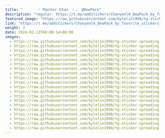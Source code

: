 ```yaml
---
title: "‌       ◜ 𝖬𝖺st𝖾r 𝖢𝗁𝖺𝗇  ៸ ៸  @DewPack"
description: "regular: https://t.me/addstickers/Chanyeol4_DewPack_by_favorite_stickers_bot"
featured_image: "https://raw.githubusercontent.com/kylelin1998/tg-sticker-spreading-worldwide-images/main/img/0019eb4a-f480-40fc-8567-894358bc678a.jpg"
link: "https://t.me/addstickers/Chanyeol4_DewPack_by_favorite_stickers_bot"
weight: 3
date: 2024-02-13T08:08:14+08:00
images:
  - https://raw.githubusercontent.com/kylelin1998/tg-sticker-spreading-worldwide-images/main/img/0019eb4a-f480-40fc-8567-894358bc678a.jpg
  - https://raw.githubusercontent.com/kylelin1998/tg-sticker-spreading-worldwide-images/main/img/186fb4f0-ad9e-496d-aa61-99351f607863.jpg
  - https://raw.githubusercontent.com/kylelin1998/tg-sticker-spreading-worldwide-images/main/img/222571b9-b24c-4869-8081-f326e05acd7b.jpg
  - https://raw.githubusercontent.com/kylelin1998/tg-sticker-spreading-worldwide-images/main/img/cc563add-d164-4715-8f6d-a4d8ab37e49f.jpg
  - https://raw.githubusercontent.com/kylelin1998/tg-sticker-spreading-worldwide-images/main/img/fd4e828e-d017-4445-b0a5-a26edfb1747f.jpg
  - https://raw.githubusercontent.com/kylelin1998/tg-sticker-spreading-worldwide-images/main/img/a323f41d-349f-49b2-ad48-dcbc095a8de1.jpg
  - https://raw.githubusercontent.com/kylelin1998/tg-sticker-spreading-worldwide-images/main/img/3f39b837-5fad-425e-bed1-ae005acfea2b.jpg
  - https://raw.githubusercontent.com/kylelin1998/tg-sticker-spreading-worldwide-images/main/img/ce249067-0d4f-4d9b-8af0-4f0b2f38e444.jpg
  - https://raw.githubusercontent.com/kylelin1998/tg-sticker-spreading-worldwide-images/main/img/7ea3ad4d-7927-43f6-a12a-70d01b49d5d1.jpg
  - https://raw.githubusercontent.com/kylelin1998/tg-sticker-spreading-worldwide-images/main/img/8487e728-09a5-41f8-b1b7-803dd9588773.jpg
  - https://raw.githubusercontent.com/kylelin1998/tg-sticker-spreading-worldwide-images/main/img/f8609f06-fe02-4c98-80c1-702e39af0263.jpg
  - https://raw.githubusercontent.com/kylelin1998/tg-sticker-spreading-worldwide-images/main/img/bd039967-0046-4855-84a7-ab3d02fc2654.jpg
  - https://raw.githubusercontent.com/kylelin1998/tg-sticker-spreading-worldwide-images/main/img/65005207-ad88-49bb-ad06-d3531fd15cc0.jpg
  - https://raw.githubusercontent.com/kylelin1998/tg-sticker-spreading-worldwide-images/main/img/f78951e4-95ce-45b9-879c-c5bb7e92d1a9.jpg
  - https://raw.githubusercontent.com/kylelin1998/tg-sticker-spreading-worldwide-images/main/img/6eb0c3d3-5f08-4c02-9e28-973d211f9560.jpg
  - https://raw.githubusercontent.com/kylelin1998/tg-sticker-spreading-worldwide-images/main/img/f89b39d6-f7d2-46cf-ab31-08c40917e986.jpg
  - https://raw.githubusercontent.com/kylelin1998/tg-sticker-spreading-worldwide-images/main/img/5ddc1b85-4b2f-48a6-ab32-28597b3fabbb.jpg
  - https://raw.githubusercontent.com/kylelin1998/tg-sticker-spreading-worldwide-images/main/img/e44b7cb4-3309-4f69-bc17-663a235cc54c.jpg
  - https://raw.githubusercontent.com/kylelin1998/tg-sticker-spreading-worldwide-images/main/img/f547805a-164f-4141-9f15-1b94dd90f49e.jpg
  - https://raw.githubusercontent.com/kylelin1998/tg-sticker-spreading-worldwide-images/main/img/8f4eee9b-7b0d-4e7d-a430-bcd4eb393f6a.jpg
---
```

